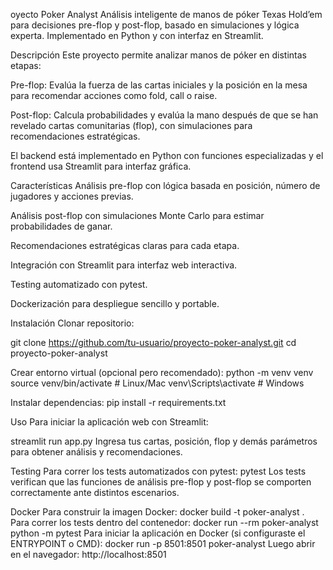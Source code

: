 oyecto Poker Analyst
Análisis inteligente de manos de póker Texas Hold’em para decisiones pre-flop y post-flop, basado en simulaciones y lógica experta. Implementado en Python y con interfaz en Streamlit.

Descripción
Este proyecto permite analizar manos de póker en distintas etapas:

Pre-flop: Evalúa la fuerza de las cartas iniciales y la posición en la mesa para recomendar acciones como fold, call o raise.

Post-flop: Calcula probabilidades y evalúa la mano después de que se han revelado cartas comunitarias (flop), con simulaciones para recomendaciones estratégicas.

El backend está implementado en Python con funciones especializadas y el frontend usa Streamlit para interfaz gráfica.

Características
Análisis pre-flop con lógica basada en posición, número de jugadores y acciones previas.

Análisis post-flop con simulaciones Monte Carlo para estimar probabilidades de ganar.

Recomendaciones estratégicas claras para cada etapa.

Integración con Streamlit para interfaz web interactiva.

Testing automatizado con pytest.

Dockerización para despliegue sencillo y portable.

Instalación
Clonar repositorio:

git clone https://github.com/tu-usuario/proyecto-poker-analyst.git
cd proyecto-poker-analyst

Crear entorno virtual (opcional pero recomendado):
python -m venv venv
source venv/bin/activate  # Linux/Mac
venv\Scripts\activate     # Windows

Instalar dependencias:
pip install -r requirements.txt


Uso
Para iniciar la aplicación web con Streamlit:

streamlit run app.py
Ingresa tus cartas, posición, flop y demás parámetros para obtener análisis y recomendaciones.

Testing
Para correr los tests automatizados con pytest:
pytest
Los tests verifican que las funciones de análisis pre-flop y post-flop se comporten correctamente ante distintos escenarios.

Docker
Para construir la imagen Docker:
docker build -t poker-analyst .
Para correr los tests dentro del contenedor:
docker run --rm poker-analyst python -m pytest
Para iniciar la aplicación en Docker (si configuraste el ENTRYPOINT o CMD):
docker run -p 8501:8501 poker-analyst
Luego abrir en el navegador:
http://localhost:8501
